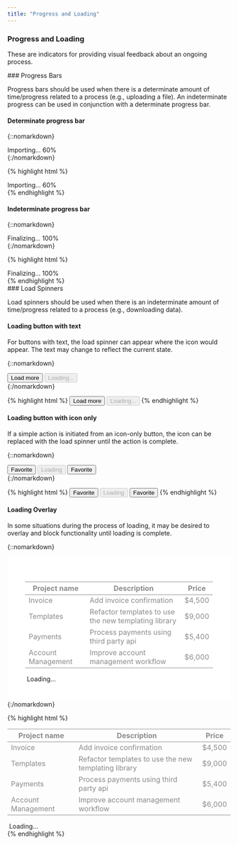 ```yaml
---
title: "Progress and Loading"
---
```


<div class="pl-pattern">
<h3>Progress and Loading</h3>

<p>These are indicators for providing visual feedback about an ongoing process.</p>

</div>

<div class="pl-pattern">
### Progress Bars

Progress bars should be used when there is a determinate amount of time/progress related to a process (e.g., uploading a file). An indeterminate progress can be used in conjunction with a determinate progress bar.

#### Determinate progress bar

{::nomarkdown}
<div class="pl-preview">
    <div style="max-width: 200px;">
      <div class="progress-label">
        Importing... <span id="exampleProgressBarValue" class="pull-right text-muted">60%</span>
      </div>
      <div class="progress">
        <div id="exampleProgressBar" class="progress-bar" role="progressbar" aria-valuenow="60" aria-valuemin="0" aria-valuemax="100" style="width: 60%;"></div>
      </div>
    </div>
</div>
{:/nomarkdown}

{% highlight html %}
<div>
  <div class="progress-label">
    Importing... <span id="exampleProgressBarValue" class="pull-right text-muted">60%</span>
  </div>
  <div class="progress">
    <div id="exampleProgressBar" class="progress-bar" role="progressbar" aria-valuenow="60" aria-valuemin="0" aria-valuemax="100" style="width: 60%;"></div>
  </div>
</div>
{% endhighlight %}

#### Indeterminate progress bar

{::nomarkdown}
<div class="pl-preview">
    <div style="max-width: 200px;">
      <div class="progress-label">
        Finalizing...
        <span id="exampleProgressBarValue" class="pull-right text-muted">100%</span>
      </div>
      <div class="progress">
        <div class="progress-bar progress-bar-striped active" role="progressbar" aria-valuenow="100" aria-valuemin="0" aria-valuemax="100" style="width: 100%;"></div>
      </div>
    </div>
</div>
{:/nomarkdown}


{% highlight html %}
<div style="max-width: 200px;">
  <div class="progress-label">
    Finalizing...
    <span id="exampleProgressBarValue" class="pull-right text-muted">100%</span>
  </div>
  <div class="progress">
    <div class="progress-bar progress-bar-striped active" role="progressbar" aria-valuenow="100" aria-valuemin="0" aria-valuemax="100" style="width: 100%;"></div>
  </div>
</div>
{% endhighlight %}
</div>

<div class="pl-pattern">
### Load Spinners

Load spinners should be used when there is an indeterminate amount of time/progress related to a process (e.g., downloading data).

#### Loading button with text
For buttons with text, the load spinner can appear where the icon would appear. The text may change to reflect the current state.

{::nomarkdown}
<div class="pl-preview">
<button class="btn btn-default">Load more</button>
<button class="btn btn-default" disabled>
    <i class="fa fa-spinner fa-spin"></i> Loading...
</button>
</div>
{:/nomarkdown}

{% highlight html %}
<button class="btn btn-default">Load more</button>
<button class="btn btn-default" disabled>
    <i class="fa fa-spinner fa-spin"></i> Loading...
</button>
{% endhighlight %}

#### Loading button with icon only
If a simple action is initiated from an icon-only button, the icon can be replaced with the load spinner until the action is complete.

{::nomarkdown}
<div class="pl-preview">
<button class="btn btn-default btn-icon-only">
    <i class="fa fa-star-o"></i>
    <span class="sr-only">Favorite</span>
</button>
<button class="btn btn-default btn-icon-only" disabled>
    <i class="fa fa-spinner fa-spin"></i>
    <span class="sr-only">Loading</span>
</button>
<button class="btn btn-default btn-icon-only">
    <i class="fa fa-star"></i>
    <span class="sr-only">Favorite</span>
</button>
</div>
{:/nomarkdown}

{% highlight html %}
<button class="btn btn-default btn-icon-only">
    <i class="fa fa-star-o"></i>
    <span class="sr-only">Favorite</span>
</button>
<button class="btn btn-default btn-icon-only" disabled>
    <i class="fa fa-spinner fa-spin"></i>
    <span class="sr-only">Loading</span>
</button>
<button class="btn btn-default btn-icon-only">
    <i class="fa fa-star"></i>
    <span class="sr-only">Favorite</span>
</button>
{% endhighlight %}

#### Loading Overlay
In some situations during the process of loading, it may be desired to overlay and block functionality until loading is complete.

{::nomarkdown}
<div class="pl-preview">
<div style="position: relative; padding: 40px; background: #fff;">
    <table class="table table-inverse mdl-js-data-table" style="opacity: .5;">
        <thead>
          <tr>
            <th class="non-numeric">Project name</th>
            <th class="non-numeric">Description</th>
            <th>Price</th>
          </tr>
        </thead>
        <tbody>
          <tr>
            <td class="non-numeric">Invoice</td>
            <td class="non-numeric">
              <span>Add invoice confirmation</span>
            </td>
            <td>
              <span>$4,500</span>
            </td>
          </tr>
          <tr>
            <td class="non-numeric">Templates</td>
            <td class="non-numeric">
              <span>Refactor templates to use the new templating library</span>
            </td>
            <td>
              <span>$9,000</span>
            </td>
          </tr>
          <tr>
            <td class="non-numeric">Payments</td>
            <td class="non-numeric">
              <span>Process payments using third party api</span>
            </td>
            <td>
              <span>$5,400</span>
            </td>
          </tr>
          <tr>
            <td class="non-numeric">Account Management</td>
            <td class="non-numeric">
              <span>Improve account management workflow</span>
            </td>
            <td>
              <span>$6,000</span>
            </td>
          </tr>
        </tbody>
    </table>
      <div class="loading-box text-center text-muted">
        <i class="fa fa-spinner fa-pulse fa-fw"></i>&nbsp;Loading...
      </div>
</div>
</div>
{:/nomarkdown}

{% highlight html %}
<table class="table table-inverse mdl-js-data-table" style="opacity: .5;">
    <thead>
      <tr>
        <th class="non-numeric">Project name</th>
        <th class="non-numeric">Description</th>
        <th>Price</th>
      </tr>
    </thead>
    <tbody>
      <tr>
        <td class="non-numeric">Invoice</td>
        <td class="non-numeric">
          <span>Add invoice confirmation</span>
        </td>
        <td>
          <span>$4,500</span>
        </td>
      </tr>
      <tr>
        <td class="non-numeric">Templates</td>
        <td class="non-numeric">
          <span>Refactor templates to use the new templating library</span>
        </td>
        <td>
          <span>$9,000</span>
        </td>
      </tr>
      <tr>
        <td class="non-numeric">Payments</td>
        <td class="non-numeric">
          <span>Process payments using third party api</span>
        </td>
        <td>
          <span>$5,400</span>
        </td>
      </tr>
      <tr>
        <td class="non-numeric">Account Management</td>
        <td class="non-numeric">
          <span>Improve account management workflow</span>
        </td>
        <td>
          <span>$6,000</span>
        </td>
      </tr>
    </tbody>
</table>
<div class="loading-box text-center text-muted">
<i class="fa fa-spinner fa-pulse fa-fw"></i>&nbsp;Loading...
</div>
{% endhighlight %}

</div>
